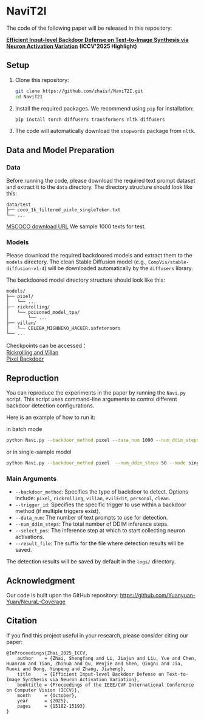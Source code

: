 # NaviT2I 
The code of the following paper will be released in this repository:

[**Efficient Input-level Backdoor Defense on Text-to-Image Synthesis via Neuron Activation Variation**](https://arxiv.org/abs/2503.06453) **(ICCV'2025 Highlight)**

## Setup

1.  Clone this repository:
    ```bash
    git clone https://github.com/zhaisf/NaviT2I.git
    cd NaviT2I
    ```

2.  Install the required packages. We recommend using `pip` for installation:
    ```bash
    pip install torch diffusers transformers nltk diffusers 
    ```

3.  The code will automatically download the `stopwords` package from `nltk`.

## Data and Model Preparation

### Data

Before running the code, please download the required text prompt dataset and extract it to the `data` directory. The directory structure should look like this:

```text
data/test
├── coco_1k_filtered_pixle_singleToken.txt
└── ...
```

[MSCOCO download URL](`https://cocodataset.org/#download`) We sample 1000 texts for test.

### Models

Please download the required backdoored models and extract them to the `models` directory. The clean Stable Diffusion model (e.g., `CompVis/stable-diffusion-v1-4`) will be downloaded automatically by the `diffusers` library.

The backdoored model directory structure should look like this:

```text
models/
├── pixel/
│   └── ...
├── rickrolling/
│   └── poisoned_model_tpa/
│       └── ...
├── villan/
│   └── CELEBA_MIGNNEKO_HACKER.safetensors
└── ...
```
Checkpoints can be accessed：\
[Rickrolling and Villan](https://drive.google.com/file/d/1WEGJwhSWwST5jM-Cal6Z67Fc4JQKZKFb/view)\
[Pixel Backdoor](https://huggingface.co/zsf/BadT2I_PixBackdoor_boya_u200b_2k_bsz16)

## Reproduction

You can reproduce the experiments in the paper by running the `Navi.py` script. This script uses command-line arguments to control different backdoor detection configurations.

Here is an example of how to run it:

in batch mode
```bash
python Navi.py --backdoor_method pixel --data_num 1000 --num_ddim_steps 50 --mode batch
```

or in single-sample model
```bash
python Navi.py --backdoor_method pixel  --num_ddim_steps 50 --mode single 
```

### Main Arguments

*   `--backdoor_method`: Specifies the type of backdoor to detect. Options include: `pixel`, `rickrolling`, `villan`, `evilEdit`, `personal`, `clean`.
*   `--trigger_id`: Specifies the specific trigger to use within a backdoor method (if multiple triggers exist).
*   `--data_num`: The number of text prompts to use for detection.
*   `--num_ddim_steps`: The total number of DDIM inference steps.
*   `--select_pos`: The inference step at which to start collecting neuron activations.
*   `--result_file`: The suffix for the file where detection results will be saved.

The detection results will be saved by default in the `logs/` directory.

## Acknowledgment

Our code is built upon the GitHub repository: <https://github.com/Yuanyuan-Yuan/NeuraL-Coverage>

## Citation
If you find this project useful in your research, please consider citing our paper:
```
@InProceedings{Zhai_2025_ICCV,
    author    = {Zhai, Shengfang and Li, Jiajun and Liu, Yue and Chen, Huanran and Tian, Zhihua and Qu, Wenjie and Shen, Qingni and Jia, Ruoxi and Dong, Yinpeng and Zhang, Jiaheng},
    title     = {Efficient Input-level Backdoor Defense on Text-to-Image Synthesis via Neuron Activation Variation},
    booktitle = {Proceedings of the IEEE/CVF International Conference on Computer Vision (ICCV)},
    month     = {October},
    year      = {2025},
    pages     = {15182-15193}
}
```
